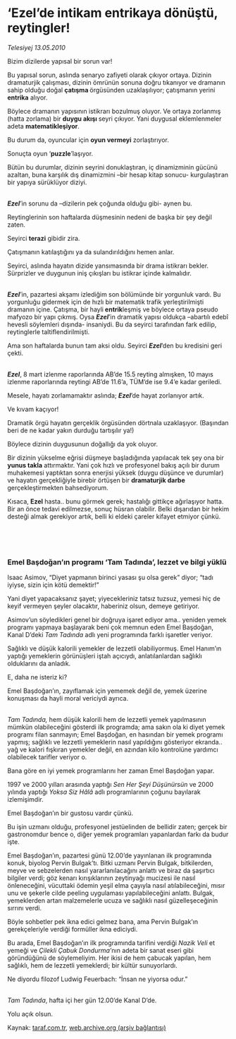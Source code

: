 # ‘Ezel’de intikam entrikaya dönüştü, reytingler!

*Telesiyej 13.05.2010*

<div class="yazi"><p>Bizim dizilerde yapısal bir sorun var!</p>
<p>Bu yapısal sorun, aslında senaryo zafiyeti olarak çıkıyor ortaya. Dizinin dramaturjik çalışması, dizinin ömrünün sonuna doğru tıkanıyor ve dramanın sahip olduğu doğal <b>çatışma </b>örgüsünden uzaklaşılıyor; çatışmanın yerini <b>entrika</b> alıyor.</p>
<p>Böylece dramanın yapısının istikrarı bozulmuş oluyor. Ve ortaya zorlanmış (hatta zorlama) bir <b>duygu akışı </b>seyri çıkıyor. Yani duygusal eklemlenmeler adeta <b>matematikleşiyor</b>.</p>
<p>Bu durum da, oyuncular için <b>oyun vermeyi</b> zorlaştırıyor.</p>
<p>Sonuçta oyun ‘<b>puzzle</b>’laşıyor.</p>
<p>Bütün bu durumlar, dizinin seyrini donuklaştıran, iç dinamizminin gücünü azaltan, buna karşılık dış dinamizmini –bir hesap kitap sonucu- kurgulaştıran bir yapıya sürüklüyor diziyi.</p>
<p><b><i><br/>Ezel</i></b>’in sorunu da –dizilerin pek çoğunda olduğu gibi- aynen bu.</p>
<p>Reytinglerinin son haftalarda düşmesinin nedeni de başka bir şey değil zaten.</p>
<p>Seyirci <b>terazi</b> gibidir zira. </p>
<p>Çatışmanın katılaştığını ya da sulandırıldığını hemen anlar.</p>
<p>Seyirci, aslında hayatın dizide yansımasında bir drama istikrarı bekler. Sürprizler ve duygunun iniş çıkışları bu istikrar içinde kalmalıdır.</p>
<p><b><i><br/>Ezel</i></b>’in, pazartesi akşamı izlediğim son bölümünde bir yorgunluk vardı. Bu yorgunluğu gidermek için de hızlı bir matematik trafik yerleştirilmişti dramanın içine. Çatışma, bir hayli<b> entrik</b>leşmiş ve böylece ortaya pseudo mafyozo bir yapı çıkmış. Oysa <b><i>Ezel</i></b>’in dramatik yapısı oldukça –abartılı edebî hevesli söylemleri dışında- insaniydi. Bu da seyirci tarafından fark edilip, reytinglerle taltiflendirilmişti. </p>
<p>Ama son haftalarda bunun tam aksi oldu. Seyirci <b><i>Ezel</i></b>’den bu kredisini geri çekti.</p>
<p><b><i><br/>Ezel</i></b>, 8 mart izlenme raporlarında AB’de 15.5 reyting almışken, 10 mayıs izlenme raporlarında reytingi AB’de 11.6’a, TÜM’de ise 9.4’e kadar geriledi.</p>
<p>Mesele, hayatı zorlamamaktır aslında; <b><i>Ezel</i></b>’de hayat zorlanıyor artık.</p>
<p>Ve kıvam kaçıyor!</p>
<p>Dramatik örgü hayatın gerçeklik örgüsünden dörtnala uzaklaşıyor. (Başından beri de ne kadar yakın durduğu tartışılır ya!)</p>
<p>Böylece dizinin duygusunun doğallığı da yok oluyor.</p>
<p>Bir dizinin yükselme eğrisi düşmeye başladığında yapılacak tek şey ona bir <b>yunus takla</b> attırmaktır. Yani çok hızlı ve profesyonel bakış açılı bir durum muhakemesi yaptıktan sonra enerjisi yüksek (duygu düşünce ve durumlar) ve hayatın gerçekliğiyle birebir örtüşen bir <b>dramaturjik darbe</b> gerçekleştirmekten bahsediyorum. </p>
<p>Kısaca, <b>Ezel</b> hasta.. bunu görmek gerek; hastalığı gittikçe ağırlaşıyor hatta. Bir an önce tedavi edilmezse, sonuç hüsran olabilir. Belki dışarıdan bir hekim desteği almak gerekiyor artık, belli ki eldeki çareler kifayet etmiyor çünkü.</p>
<p><b> </b></p>
<p> </p>
<p><b> </b></p>
<h3>Emel Başdoğan’ın programı ‘Tam Tadında’, lezzet ve bilgi yüklü</h3>
<p>Isaac Asimov, “Diyet yapmanın birinci yasası şu olsa gerek” diyor; “tadı iyiyse, sizin için kötü demektir!”</p>
<p>Yani diyet yapacaksanız şayet; yiyecekleriniz tatsız tuzsuz, yemesi hiç de keyif vermeyen şeyler olacaktır, haberiniz olsun, demeye getiriyor.</p>
<p>Asimov’un söyledikleri genel bir doğruya işaret ediyor ama.. yeniden yemek programı yapmaya başlayarak beni çok memnun eden Emel Başdoğan, Kanal D’deki <i>Tam Tadında </i>adlı yeni programında farklı işaretler veriyor. </p>
<p>Sağlıklı ve düşük kalorili yemekler de lezzetli olabiliyormuş. Emel Hanım’ın yaptığı yemeklerin görünüşleri iştah açıcıydı, anlatılanlardan sağlıklı olduklarını da anladık.</p>
<p>E, daha ne isteriz ki?</p>
<p>Emel Başdoğan’ın, zayıflamak için yememek değil de, yemek üzerine konuşması da hayli moral vericiydi ayrıca.</p>
<p><i><br/>Tam Tadında,</i> hem düşük kalorili hem de lezzetli yemek yapılmasının mümkün olabileceğini gösterdi ilk programda; ama sakın ola ki diyet yemek programı filan sanmayın; Emel Başdoğan, en hasından bir yemek programı yapmış; sağlıklı ve lezzetli yemeklerin nasıl yapıldığını gösteriyor ekranda.. yağ ve kalori fışkıran yemekler değil, en azından kilo kontrolüne yardımcı olabilecek tarifler veriyor o.</p>
<p>Bana göre en iyi yemek programlarını her zaman Emel Başdoğan yapar. </p>
<p>1997 ve 2000 yılları arasında yaptığı <i>Sen Her Şeyi Düşünürsün</i> ve 2000 yılında yaptığı <i>Yoksa Siz Hâlâ</i> adlı programlarının çoğunu bayılarak izlemişimdir. </p>
<p>Emel Başdoğan’ın bir gustosu vardır çünkü. </p>
<p>Bu işin uzmanı olduğu, profesyonel jestüelinden de bellidir zaten; gerçek bir gastronomdur bence o, diğer yemek programları yapanlardan farkı da budur işte.</p>
<p>Emel Başdoğan’ın, pazartesi günü 12.00’de yayınlanan ilk programında konuk, biyolog Pervin Bulgak’tı. Bitki uzmanı Pervin Bulgak, bitkilerden, meyve ve sebzelerden nasıl yararlanılacağını anlattı ve biraz da şaşırtıcı bilgiler verdi; göz kenarı kırışıklarının zeytinyağı mucizesi ile nasıl önleneceğini, vücuttaki ödemin yeşil elma çayıyla nasıl atılabileceğini, mısır unu ve şekerle cilde peeling uygulaması yapılabileceğini anlattı. Bulgak, yemeklerden artan malzemelerle ucuza ve sağlıklı nasıl güzelleşeceğinin sırrını verdi. </p>
<p>Böyle sohbetler pek ikna edici gelmez bana, ama Pervin Bulgak’ın gerekçeleriyle verdiği formüller ikna ediciydi.</p>
<p>Bu arada, Emel Başdoğan’ın ilk programında tarifini verdiği <i>Nazik Veli</i> et yemeği ve <i>Çilekli Çabuk Dondurma’</i>nın adeta bir sanat eseri gibi göründüğünü de söylemeliyim. Her ikisi de hem çabucak yapılan, hem sağlıklı, hem de lezzetli yemeklerdi; bir kültür sunuyorlardı.</p>
<p>Ne diyordu filozof Ludwig Feuerbach: “İnsan ne yiyorsa odur.”</p>
<p><i><br/>Tam Tadında</i>, hafta içi her gün 12.00’de Kanal D’de.</p>
<p>Yolu açık olsun.</p></div>

Kaynak: [taraf.com.tr](http://www.taraf.com.tr:80/telesiyej/makale-ezel-de-intikam-entrikaya-donustu-reytingler.htm), [web.archive.org (arşiv bağlantısı)](http://web.archive.org/web/20100516033104/http://www.taraf.com.tr:80/telesiyej/makale-ezel-de-intikam-entrikaya-donustu-reytingler.htm)
